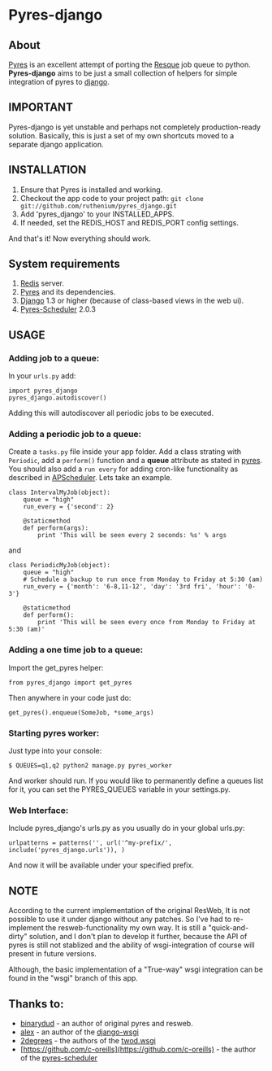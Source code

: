 Pyres-django
============

## About
[Pyres](https://github.com/binarydud/pyres) is an excellent attempt of porting the [Resque](http://github.com/defunkt/resque) job queue to python.
**Pyres-django** aims to be just a small collection of helpers for simple integration of pyres to [django](https://www.djangoproject.com/).

## IMPORTANT

Pyres-django is yet unstable and perhaps not completely production-ready solution.
Basically, this is just a set of my own shortcuts moved to a separate django application.

## INSTALLATION

 1. Ensure that Pyres is installed and working.
 2. Checkout the app code to your project path:
    ```git clone git://github.com/ruthenium/pyres_django.git```
 3. Add 'pyres_django' to your INSTALLED_APPS.
 4. If needed, set the REDIS_HOST and REDIS_PORT config settings.

And that's it! Now everything should work.

## System requirements

 1. [Redis](http://redis.io/) server.
 2. [Pyres](https://github.com/binarydud/pyres) and its dependencies.
 3. [Django](https://www.djangoproject.com/) 1.3 or higher (because of class-based views in the web ui).
 4. [Pyres-Scheduler](https://github.com/c-oreills/pyres-scheduler) 2.0.3

## USAGE

### Adding job to a queue:

In your `urls.py` add:

    import pyres_django
    pyres_django.autodiscover()

Adding this will autodiscover all periodic jobs to be executed.

### Adding a periodic job to a queue:

Create a `tasks.py` file inside your app folder. Add a class strating with `Periodic`, add a `perform()` function and a __queue__ attribute as stated in [pyres](http://itybits.com/pyres/example.html). You should also add a `run every` for adding cron-like functionality as described in [APScheduler](http://packages.python.org/APScheduler/cronschedule.html).
Lets take an example.

    class IntervalMyJob(object):
        queue = "high"
        run_every = {'second': 2}

        @staticmethod
        def perform(args):
            print 'This will be seen every 2 seconds: %s' % args

and 

    class PeriodicMyJob(object):
        queue = "high"
        # Schedule a backup to run once from Monday to Friday at 5:30 (am)
        run_every = {'month': '6-8,11-12', 'day': '3rd fri', 'hour': '0-3'}

        @staticmethod
        def perform():
            print 'This will be seen every once from Monday to Friday at 5:30 (am)'

### Adding a one time job to a queue:

Import the get_pyres helper:

```from pyres_django import get_pyres```

Then anywhere in your code just do:

```get_pyres().enqueue(SomeJob, *some_args)```

### Starting pyres worker:

Just type into your console:

```$ QUEUES=q1,q2 python2 manage.py pyres_worker```

And worker should run.
If you would like to permanently define a queues list for it, you can set the PYRES_QUEUES variable in your settings.py.

### Web Interface:

Include pyres_django's urls.py as you usually do in your global urls.py:

```urlpatterns = patterns('', url('^my-prefix/', include('pyres_django.urls')), )```

And now it will be available under your specified prefix.

## NOTE

According to the current implementation of the original ResWeb, It is not possible to use it
under django without any patches. So I've had to re-implement the resweb-functionality my own way.
It is still a "quick-and-dirty" solution, and I don't plan to develop it further, because the API of
pyres is still not stablized and the ability of wsgi-integration of course will present in future versions.

Although, the basic implementation of a "True-way" wsgi integration can be found in the "wsgi" branch of this app.

## Thanks to:

 * [binarydud](https://github.com/binarydud/) - an author of original pyres and resweb.
 * [alex](https://github.com/alex) - an author of the [django-wsgi](https://github.com/alex/django-wsgi)
 * [2degrees](https://github.com/2degrees) - the authors of the [twod.wsgi](https://github.com/2degrees/twod.wsgi)
 * [https://github.com/c-oreills](https://github.com/c-oreills) - the author of the [pyres-scheduler](https://github.com/c-oreills/pyres-scheduler)